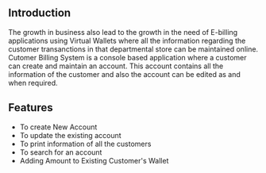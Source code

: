 <h2>Introduction</h2>

The growth in business also lead to the growth in the need of E-billing applications using Virtual Wallets where all the information regarding the customer transanctions in that departmental store can be maintained online.
Cutomer Billing System is a console based application where a customer can create and maintain an account. This account contains all the information of the customer and also the account can be edited as and when required.


<h2>Features</h2>

* To create New Account
* To update the existing account
* To print information of all the customers
* To search for an account
* Adding Amount to Existing Customer's Wallet

